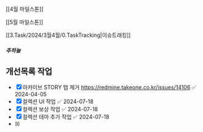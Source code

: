 

[[4월 마일스톤]]

[[5월 마일스톤]]


[[3.Task/2024/3월4월/0.TaskTracking|이슈트래킹]] 


##### 추하늘

## 개선목록 작업
- [x] 아카이브 STORY 탭 제거  https://redmine.takeone.co.kr/issues/14106 ✅ 2024-04-05
- [x] 컬렉션 UI 작업 ✅ 2024-07-18
- [x] 컬렉션 보상 작업 ✅ 2024-07-18
- [x] 컬렉션 테마 추가 작업 ✅ 2024-07-18
- [x] 